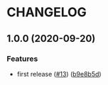 # CHANGELOG

## 1.0.0 (2020-09-20)


### Features

* first release ([#13](https://github.com/brunozrk/aws_sauron/issues/13)) ([b9e8b5d](https://github.com/brunozrk/aws_sauron/commit/b9e8b5dd0956e64ebddfefc134808e3c272028df))
